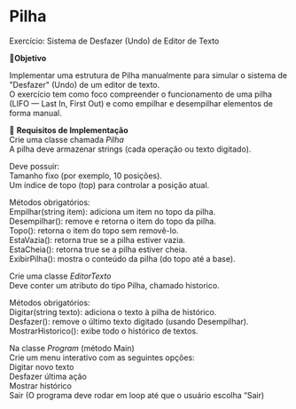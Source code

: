 # Pilha

Exercício: Sistema de Desfazer (Undo) de Editor de Texto

🎯**Objetivo**

Implementar uma estrutura de Pilha manualmente para simular o sistema de "Desfazer" (Undo) de um editor de texto.   
 O exercício tem como foco compreender o funcionamento de uma pilha (LIFO — Last In, First Out) e como empilhar e desempilhar elementos de forma manual.   
 
🧱 **Requisitos de Implementação**   
Crie uma classe chamada _Pilha_   
A pilha deve armazenar strings (cada operação ou texto digitado).

Deve possuir:   
Tamanho fixo (por exemplo, 10 posições).   
Um índice de topo (top) para controlar a posição atual.   

Métodos obrigatórios:    
Empilhar(string item): adiciona um item no topo da pilha.   
Desempilhar(): remove e retorna o item do topo da pilha.   
Topo(): retorna o item do topo sem removê-lo.   
EstaVazia(): retorna true se a pilha estiver vazia.   
EstaCheia(): retorna true se a pilha estiver cheia.   
ExibirPilha(): mostra o conteúdo da pilha (do topo até a base).  

Crie uma classe _EditorTexto_   
Deve conter um atributo do tipo Pilha, chamado historico.

Métodos obrigatórios:     
Digitar(string texto): adiciona o texto à pilha de histórico.   
Desfazer(): remove o último texto digitado (usando Desempilhar).   
MostrarHistorico(): exibe todo o histórico de textos.   

Na classe _Program_ (método Main)   
Crie um menu interativo com as seguintes opções:   
Digitar novo texto  
Desfazer última ação   
Mostrar histórico   
Sair (O programa deve rodar em loop até que o usuário escolha “Sair)
